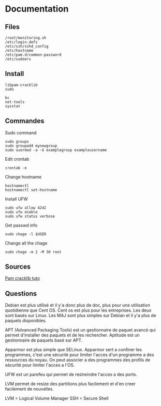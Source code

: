 # Documentation

## Files

```
/root/monitoring.sh
/etc/login.defs
/etc/ssh/sshd_config
/etc/hostname
/etc/pam.d/common-password
/etc/sudoers
```

## Install
```
libpam-cracklib
sudo

bc
net-tools
sysstat
```

## Commandes

Sudo command
```
sudo groups
sudo groupadd mynewgroup
sudo usermod -a -G examplegroup exampleusername
```

Edit crontab
```
crontab -e
```

Change hostname
```
hostnamectl
hostnamectl set-hostname
```

Install UFW
```
sudo ufw allow 4242
sudo ufw enable
sudo ufw status verbose
```

Get passwd info
```
sudo chage -l $USER 
```

Change all the chage
```
sudo chage -m 2 -M 30 root
```

## Sources 

[Pam cracklib tuto](https://ostechnix.com/force-users-use-strong-passwords-debian-ubuntu/)

## Questions

Debian est plus utilisé et il y'a donc plus de doc, plus pour une utilisation quotidienne que Cent OS.
Cent os est plus pour les entreprises. Les deux sont basés sur Linux.
Les MAJ sont plus simples sur Debian et il y'a plus de paquets disponibles. 

APT (Advanced Packaging Tools) est un gestionnaire de paquet avancé qui permet d'installer des paquets et de les rechercher. 
Aptitude est un gestionnaire de paquets basé sur APT.

Apparmor est plus simple que SELinux. 
Apparmor sert a confiner les programmes, c'est une sécurité pour limiter l'acces d'un programme a des ressources du noyau.
On peut associer a des programmes des profils de sécurité pour limiter l'acces a l'OS.

UFW est un parefeu qui permet de restreindre l'acces a des ports.

LVM permet de resize des partitions plus facilement et d'en creer facilement de nouvelles.

LVM = Logical Volume Manager
SSH = Secure Shell

